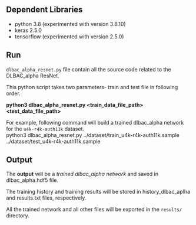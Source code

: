 ## Dependent Libraries ##
  * python 3.8 (experimented with version 3.8.10)
  * keras 2.5.0
  * tensorflow (experimented with version 2.5.0)

## Run ##
`dlbac_alpha_resnet.py` file contain all the source code related to the DLBAC_alpha ResNet.

This python script takes two parameters- train and test file in following order.

**python3 dlbac_alpha_resnet.py <train_data_file_path> <test_data_file_path>**

For example, following command will build a trained dlbac_alpha network for the `u4k-r4k-auth11k` dataset.  
python3 dlbac_alpha_resnet.py ../dataset/train_u4k-r4k-auth11k.sample ../dataset/test_u4k-r4k-auth11k.sample 

## Output ##
The **output** will be a *trained dlbac_alpha network* and saved in dlbac_alpha.hdf5 file. 

The training history and training results will be stored in history_dlbac_aplha and results.txt files, respectively. 

All the trained network and all other files will be exported in the `results/` directory.
